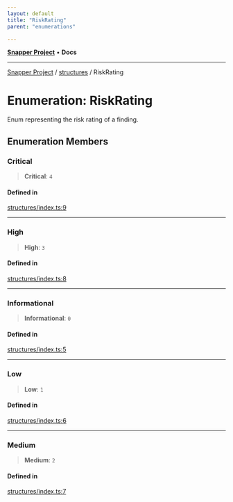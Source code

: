```yaml
---
layout: default
title: "RiskRating"
parent: "enumerations"

---
```

[**Snapper Project**](../../README.md) • **Docs**

***

[Snapper Project](../../README.md) / [structures](../README.md) / RiskRating

# Enumeration: RiskRating

Enum representing the risk rating of a finding.

## Enumeration Members

### Critical

> **Critical**: `4`

#### Defined in

[structures/index.ts:9](https://github.com/asifqatar/Snapper/blob/4ab68472556ea30888d864a344a114269175c93f/structures/index.ts#L9)

***

### High

> **High**: `3`

#### Defined in

[structures/index.ts:8](https://github.com/asifqatar/Snapper/blob/4ab68472556ea30888d864a344a114269175c93f/structures/index.ts#L8)

***

### Informational

> **Informational**: `0`

#### Defined in

[structures/index.ts:5](https://github.com/asifqatar/Snapper/blob/4ab68472556ea30888d864a344a114269175c93f/structures/index.ts#L5)

***

### Low

> **Low**: `1`

#### Defined in

[structures/index.ts:6](https://github.com/asifqatar/Snapper/blob/4ab68472556ea30888d864a344a114269175c93f/structures/index.ts#L6)

***

### Medium

> **Medium**: `2`

#### Defined in

[structures/index.ts:7](https://github.com/asifqatar/Snapper/blob/4ab68472556ea30888d864a344a114269175c93f/structures/index.ts#L7)
